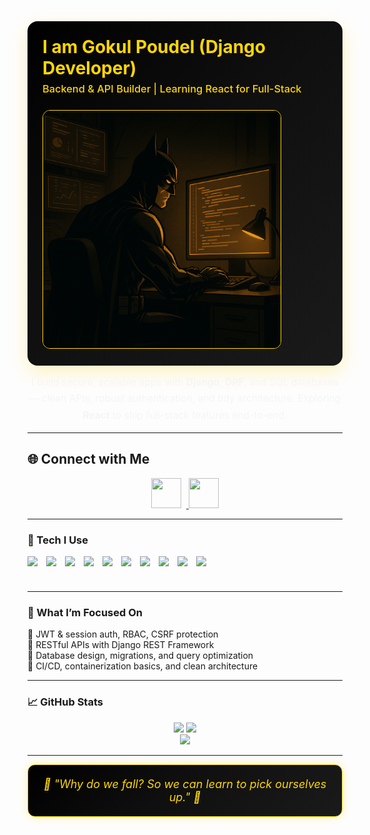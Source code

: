 <!-- ===== HERO: Left title / Right image ===== -->
<div style="
  display:flex; flex-wrap:wrap; align-items:center; gap:24px;
  padding:24px; border-radius:16px;
  background: linear-gradient(135deg,#000000 0%,#0f0f0f 45%,#1a1a1a 100%);
  box-shadow:0 10px 30px rgba(255,215,0,.25);
">

  <!-- LEFT: Title -->
  <div style="flex:1 1 320px; min-width:280px;">
    <h1 style="margin:0 0 6px 0; color:#FFD700;">
      I am Gokul Poudel (Django Developer)
    </h1>
    <h3 style="margin:0; color:#FFD700; font-weight:500;">
      Backend & API Builder | Learning React for Full-Stack
    </h3>
  </div>

  <!-- RIGHT: Image -->
  <div style="flex:0 1 380px; min-width:260px; text-align:center;">
    <img src="https://raw.githubusercontent.com/mrgokul77/mrgokul77/main/batman.png"
         alt="Batman coding"
         style="width:100%; max-width:380px; border-radius:12px; border:1px solid #FFD700;" />
  </div>
</div>

<!-- Description -->
<p align="center" style="max-width:760px;color:#f5f5f5;line-height:1.7;margin:14px auto 0;font-size:15.5px;">
  I build secure, scalable apps with <b>Django</b>, <b>DRF</b>, and SQL databases — clean APIs, robust authentication, and
  tidy architecture. Exploring <b>React</b> to ship full-stack features end-to-end.
</p>

---

## 🌐 Connect with Me

<p align="center">
  <a href="https://github.com/mrgokul77" target="_blank" title="GitHub">
    <img src="https://skillicons.dev/icons?i=github" width="48" height="48" style="margin-right:8px;" />
  </a>
  <a href="https://linkedin.com/in/gokulpoudel" target="_blank" title="LinkedIn">
    <img src="https://skillicons.dev/icons?i=linkedin" width="48" height="48" />
  </a>
</p>


---

### 🦇 Tech I Use
<div style="display:flex;gap:14px;flex-wrap:wrap;align-items:center">
  <!-- Backend -->
  <img src="https://cdn.jsdelivr.net/gh/devicons/devicon/icons/python/python-original.svg" height="42" />
  <img src="https://cdn.jsdelivr.net/gh/devicons/devicon/icons/django/django-plain.svg" height="42" />
  <img src="https://cdn.jsdelivr.net/gh/devicons/devicon/icons/postgresql/postgresql-original.svg" height="42" />
  <img src="https://cdn.jsdelivr.net/gh/devicons/devicon/icons/mysql/mysql-original.svg" height="42" />
  <img src="https://cdn.jsdelivr.net/gh/devicons/devicon/icons/sqlite/sqlite-original.svg" height="42" />
  <!-- Frontend -->
  <img src="https://cdn.jsdelivr.net/gh/devicons/devicon/icons/html5/html5-original.svg" height="42" />
  <img src="https://cdn.jsdelivr.net/gh/devicons/devicon/icons/css3/css3-original.svg" height="42" />
  <img src="https://cdn.jsdelivr.net/gh/devicons/devicon/icons/javascript/javascript-original.svg" height="42" />
  <img src="https://cdn.jsdelivr.net/gh/devicons/devicon/icons/react/react-original.svg" height="42" />
  <img src="https://cdn.jsdelivr.net/gh/devicons/devicon/icons/bootstrap/bootstrap-plain.svg" height="42" />
</div>

---

### 🚀 What I’m Focused On
🦇 JWT & session auth, RBAC, CSRF protection  
🦇 RESTful APIs with Django REST Framework  
🦇 Database design, migrations, and query optimization  
🦇 CI/CD, containerization basics, and clean architecture

---

### 📈 GitHub Stats
<div align="center">
  <img src="https://github-readme-stats.vercel.app/api?username=mrgokul77&show_icons=true&theme=vision-friendly-dark&title_color=FFD700&icon_color=FFD700&hide_border=true" height="165" />
  <img src="https://github-readme-streak-stats.herokuapp.com?user=mrgokul77&theme=dark&ring=FFD700&fire=FFD700&currStreakLabel=FFD700&hide_border=true" height="165" />
  <br/>
  <img src="https://github-readme-stats.vercel.app/api/top-langs/?username=mrgokul77&layout=compact&theme=vision-friendly-dark&title_color=FFD700&hide_border=true" height="135" />
</div>

---

<div align="center" style="
  background: linear-gradient(135deg, #000000 0%, #0f0f0f 45%, #1a1a1a 100%);
  padding: 20px;
  border-radius: 12px;
  border: 1px solid #FFD700;
  color: #FFD700;
  font-style: italic;
  font-size: 18px;
  max-width: 600px;
  margin: auto;
  box-shadow: 0 0 15px rgba(255, 215, 0, 0.3);
">
  🦇 "Why do we fall? So we can learn to pick ourselves up." 🦇
</div>
